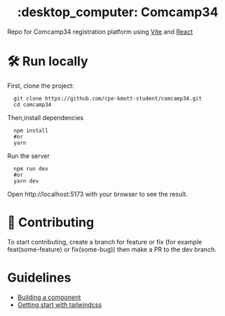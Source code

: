 <p align="center"> 
  <h1 align="center">  :desktop_computer: Comcamp34 </h1>
</p>
Repo for Comcamp34 registration platform using <a href="https://github.com/vitejs/vite">Vite</a> and <a href="https://github.com/facebook/react">React<a/>


# :hammer_and_wrench: Run locally
First, clone the project:
```
  git clone https://github.com/cpe-kmutt-student/comcamp34.git
  cd comcamp34
```
Then,install dependencies
```
  npm install
  #or
  yarn
```
Run the server
```
  npm run dev
  #or
  yarn dev
```
Open http://localhost:5173 with your browser to see the result.


# :page_facing_up: Contributing
To start contributing, create a branch for feature or fix (for example feat(some-feature) or fix(some-bug)) then make a PR to the dev branch.

# Guidelines
- [Building a component](https://github.com/cpe-kmutt-student/bangmod-hackathon-2023/blob/main/.github/guildelines/building-component.md)
- [Getting start with tailwindcss](https://tailwindcss.com/docs/installation)
